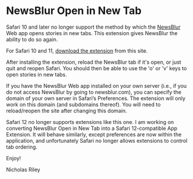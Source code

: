 NewsBlur Open in New Tab
========================

Safari 10 and later no longer support the method by which the [NewsBlur](https://www.newsblur.com/) Web app opens stories in new tabs.  This extension gives NewsBlur the ability to do so again.

For Safari 10 and 11, [download the extension](https://raw.githubusercontent.com/nriley/OpenInNewTab/master/NewsBlurOpenInNewTab.safariextz) from this site.

After installing the extension, reload the NewsBlur tab if it's open, or just quit and reopen Safari.  You should then be able to use the 'o' or 'v' keys to open stories in new tabs.

If you have the NewsBlur Web app installed on your own server (i.e., if you do not access NewsBlur by going to newsblur.com), you can specify the domain of your own server in Safari’s Preferences.  The extension will only work on this domain (and subdomains thereof).  You will need to reload/reopen the site after changing this domain.

Safari 12 no longer supports extensions like this one. I am working on converting NewsBlur Open in New Tab into a Safari 12-compatible App Extension. It will behave similarly, except preferences are now within the application, and unfortunately Safari no longer allows extensions to control tab ordering.

Enjoy!

Nicholas Riley
